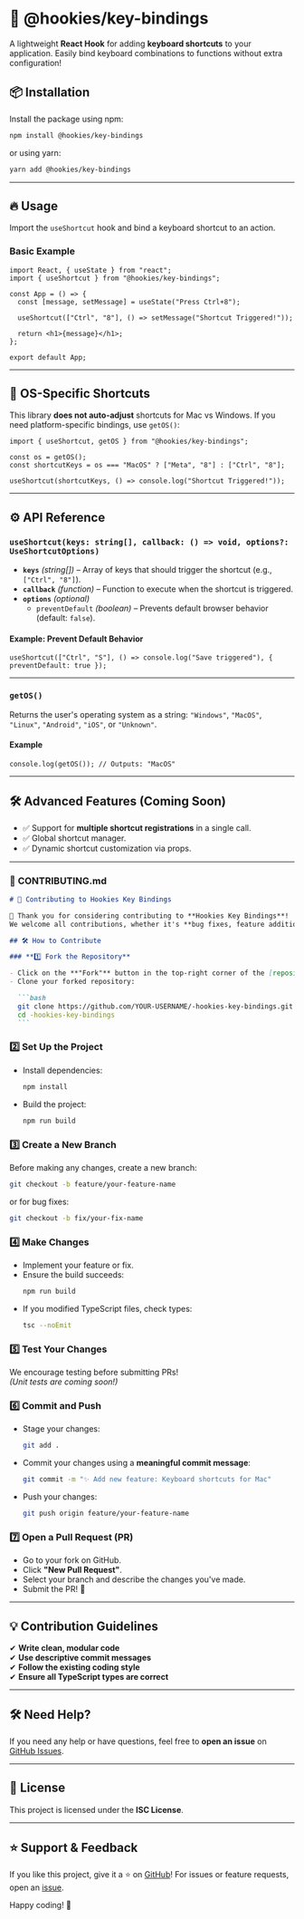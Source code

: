 # 🚀 @hookies/key-bindings

A lightweight **React Hook** for adding **keyboard shortcuts** to your application. Easily bind keyboard combinations to functions without extra configuration!

## 📦 Installation

Install the package using npm:

```bash
npm install @hookies/key-bindings
```

or using yarn:

```bash
yarn add @hookies/key-bindings
```

---

## 🔥 Usage

Import the `useShortcut` hook and bind a keyboard shortcut to an action.

### **Basic Example**

```tsx
import React, { useState } from "react";
import { useShortcut } from "@hookies/key-bindings";

const App = () => {
  const [message, setMessage] = useState("Press Ctrl+8");

  useShortcut(["Ctrl", "8"], () => setMessage("Shortcut Triggered!"));

  return <h1>{message}</h1>;
};

export default App;
```

---

## 🎯 **OS-Specific Shortcuts**

This library **does not auto-adjust** shortcuts for Mac vs Windows. If you need platform-specific bindings, use `getOS()`:

```tsx
import { useShortcut, getOS } from "@hookies/key-bindings";

const os = getOS();
const shortcutKeys = os === "MacOS" ? ["Meta", "8"] : ["Ctrl", "8"];

useShortcut(shortcutKeys, () => console.log("Shortcut Triggered!"));
```

---

## ⚙ **API Reference**

### `useShortcut(keys: string[], callback: () => void, options?: UseShortcutOptions)`

- **`keys`** _(string[])_ – Array of keys that should trigger the shortcut (e.g., `["Ctrl", "8"]`).
- **`callback`** _(function)_ – Function to execute when the shortcut is triggered.
- **`options`** _(optional)_
  - `preventDefault` _(boolean)_ – Prevents default browser behavior (default: `false`).

#### **Example: Prevent Default Behavior**

```tsx
useShortcut(["Ctrl", "S"], () => console.log("Save triggered"), { preventDefault: true });
```

---

### `getOS()`

Returns the user's operating system as a string: `"Windows"`, `"MacOS"`, `"Linux"`, `"Android"`, `"iOS"`, or `"Unknown"`.

#### **Example**

```tsx
console.log(getOS()); // Outputs: "MacOS"
```

---

## 🛠 **Advanced Features (Coming Soon)**

- ✅ Support for **multiple shortcut registrations** in a single call.
- ✅ Global shortcut manager.
- ✅ Dynamic shortcut customization via props.

---

### 📜 **CONTRIBUTING.md**

````md
# 🚀 Contributing to Hookies Key Bindings

🎉 Thank you for considering contributing to **Hookies Key Bindings**!  
We welcome all contributions, whether it's **bug fixes, feature additions, documentation updates, or tests**.

## 🛠 How to Contribute

### **1️⃣ Fork the Repository**

- Click on the **"Fork"** button in the top-right corner of the [repository](https://github.com/Amaru333/-hookies-key-bindings).
- Clone your forked repository:

  ```bash
  git clone https://github.com/YOUR-USERNAME/-hookies-key-bindings.git
  cd -hookies-key-bindings
  ```
````

### **2️⃣ Set Up the Project**

- Install dependencies:
  ```bash
  npm install
  ```
- Build the project:
  ```bash
  npm run build
  ```

### **3️⃣ Create a New Branch**

Before making any changes, create a new branch:

```bash
git checkout -b feature/your-feature-name
```

or for bug fixes:

```bash
git checkout -b fix/your-fix-name
```

### **4️⃣ Make Changes**

- Implement your feature or fix.
- Ensure the build succeeds:
  ```bash
  npm run build
  ```
- If you modified TypeScript files, check types:
  ```bash
  tsc --noEmit
  ```

### **5️⃣ Test Your Changes**

We encourage testing before submitting PRs!  
_(Unit tests are coming soon!)_

### **6️⃣ Commit and Push**

- Stage your changes:
  ```bash
  git add .
  ```
- Commit your changes using a **meaningful commit message**:
  ```bash
  git commit -m "✨ Add new feature: Keyboard shortcuts for Mac"
  ```
- Push your changes:
  ```bash
  git push origin feature/your-feature-name
  ```

### **7️⃣ Open a Pull Request (PR)**

- Go to your fork on GitHub.
- Click **"New Pull Request"**.
- Select your branch and describe the changes you've made.
- Submit the PR! 🚀

---

## 💡 Contribution Guidelines

✔ **Write clean, modular code**  
✔ **Use descriptive commit messages**  
✔ **Follow the existing coding style**  
✔ **Ensure all TypeScript types are correct**

---

## 🛠 Need Help?

If you need any help or have questions, feel free to **open an issue** on [GitHub Issues](https://github.com/Amaru333/-hookies-key-bindings/issues).

---

## 📜 **License**

This project is licensed under the **ISC License**.

---

## ⭐ **Support & Feedback**

If you like this project, give it a ⭐ on [GitHub](https://github.com/Amaru333/-hookies-key-bindings)!
For issues or feature requests, open an [issue](https://github.com/Amaru333/-hookies-key-bindings/issues).

Happy coding! 🚀
